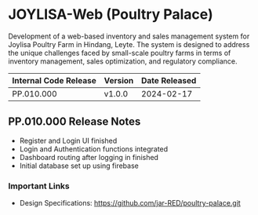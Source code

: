 # JOYLISA-Web (Poultry Palace)
Development of a web-based inventory and sales management system for Joylisa Poultry Farm in Hindang, Leyte. The system is designed to address the unique challenges faced by small-scale poultry farms in terms of inventory management, sales optimization, and regulatory compliance.

| Internal Code Release | Version | Date Released |
| ------------- | ------------- | ------------- | 
| PP.010.000 | v1.0.0 | 2024-02-17 |  

## PP.010.000 Release Notes 
* Register and Login UI finished
* Login and Authentication functions integrated
* Dashboard routing after logging in finished
* Initial database set up using firebase

### Important Links
* Design Specifications: https://github.com/jar-RED/poultry-palace.git
